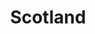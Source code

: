 ---
layout: default
title: "Scotland"
parent: "United Kingdom"
permalink: unitedkingdom/scotland
---